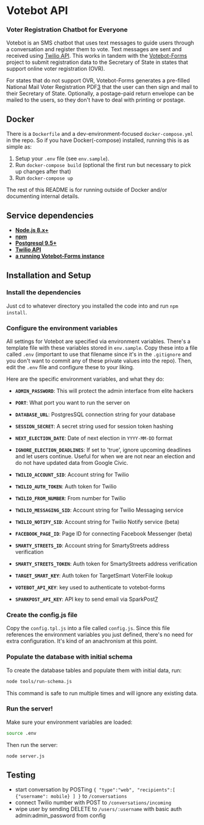 # Votebot API

### Voter Registration Chatbot for Everyone

Votebot is an SMS chatbot that uses text messages to guide users through a
conversation and register them to vote. Text messages are sent and received
using [Twilio API][1]. This works in tandem with the [Votebot-Forms][2] project
to submit registration data to the Secretary of State in states that support
online voter registration (OVR).

For states that do not support OVR, Votebot-Forms generates a pre-filled
National Mail Voter Registration PDF[3] that the user can then sign and
mail to their Secretary of State. Optionally, a postage-paid return envelope
can be mailed to the users, so they don't have to deal with printing or postage.

## Docker

There is a `Dockerfile` and a dev-environment-focused `docker-compose.yml` in
the repo. So if you have Docker(-compose) installed, running this is as simple
as:

1. Setup your `.env` file (see `env.sample`).
1. Run `docker-compose build` (optional the first run but necessary to pick up
	changes after that)
1. Run `docker-compose up`

The rest of this README is for running outside of Docker and/or documenting
internal details.

## Service dependencies

* **[Node.js 8.x+][4]**
* **[npm][5]**
* **[Postgresql 9.5+][6]**
* **[Twilio API][1]**
* **[a running Votebot-Forms instance][2]**


## Installation and Setup


### Install the dependencies

Just cd to whatever directory you installed the code into and run `npm install`.


### Configure the environment variables

All settings for Votebot are specified via environment variables. There's
a template file with these variables stored in `env.sample`. Copy these into a
file called `.env` (important to use that filename since it's in the
`.gitignore` and you don't want to commit any of these private values into the
repo). Then, edit the `.env` file and configure these to your liking.

Here are the specific environment variables, and what they do:

* **`ADMIN_PASSWORD`**: This will protect the admin interface from elite hackers

* **`PORT`**: What port you want to run the server on

* **`DATABASE_URL`**: PostgresSQL connection string for your database

* **`SESSION_SECRET`**: A secret string used for session token hashing

* **`NEXT_ELECTION_DATE`**: Date of next election in `YYYY-MM-DD` format

* **`IGNORE_ELECTION_DEADLINES`**: If set to 'true', ignore upcoming deadlines and let users continue.
	Useful for when we are not near an election and do not have updated data from Google Civic.

* **`TWILIO_ACCOUNT_SID`**: Account string for Twilio

* **`TWILIO_AUTH_TOKEN`**: Auth token for Twilio

* **`TWILIO_FROM_NUMBER`**: From number for Twilio

* **`TWILIO_MESSAGING_SID`**: Account string for Twilio Messaging service

* **`TWILIO_NOTIFY_SID`**: Account string for Twilio Notify service (beta)

* **`FACEBOOK_PAGE_ID`**: Page ID for connecting Facebook Messenger (beta)

* **`SMARTY_STREETS_ID`**: Account string for SmartyStreets address verification

* **`SMARTY_STREETS_TOKEN`**: Auth token for SmartyStreets address verification

* **`TARGET_SMART_KEY`**: Auth token for TargetSmart VoterFile lookup

* **`VOTEBOT_API_KEY`**: key used to authenticate to votebot-forms

* **`SPARKPOST_API_KEY`**: API key to send email via SparkPost[7]


### Create the config.js file

Copy the `config.tpl.js` into a file called `config.js`. Since this file
references the environment variables you just defined, there's no need for extra
configuration. It's kind of an anachronism at this point.

### Populate the database with initial schema

To create the database tables and populate them with initial data, run:

```sh
node tools/run-schema.js
```

This command is safe to run multiple times and will ignore any existing data.


### Run the server!

Make sure your environment variables are loaded:

```sh
source .env
```

Then run the server:

```sh
node server.js
```

## Testing
- start conversation by POSTing ```{
     "type":"web",
    "recipients":[
        {"username": mobile}
    ]
}``` to `/conversations`
- connect Twilio number with POST to `/conversations/incoming`
- wipe user by sending DELETE to `/users/:username` with basic auth admin:admin_password from config


[1]: https://www.twilio.com
[2]: https://github.com/fightforthefuture/votebot-forms
[3]: http://www.eac.gov/voter_resources/register_to_vote.aspx
[4]: https://nodejs.org/en/
[5]: https://www.npmjs.com/
[6]: https://www.postgresql.org/
[7]: https://www.sparkpost.com/
